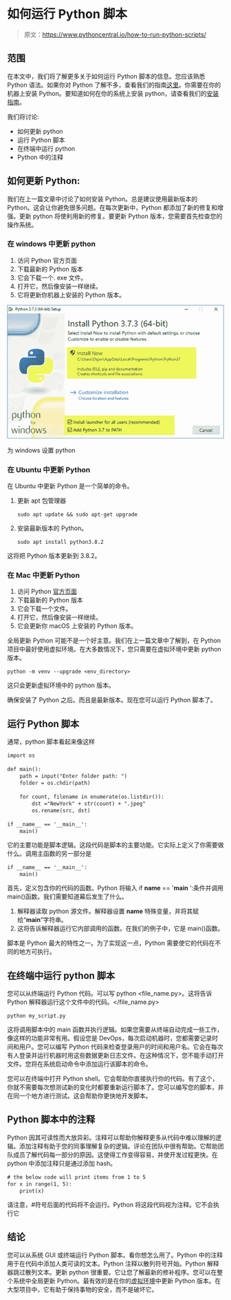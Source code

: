 # 如何运行 Python 脚本

> 原文：<https://www.pythoncentral.io/how-to-run-python-scripts/>

## 范围

在本文中，我们将了解更多关于如何运行 Python 脚本的信息。您应该熟悉 Python 语法。如果你对 Python 了解不多，查看我们的指南[这里](https://www.pythoncentral.io/what-is-python-used-for/)。你需要在你的机器上安装 Python。要知道如何在你的系统上安装 python，请查看我们的[安装指南](https://www.pythoncentral.io/?p=4685&preview=true)。

我们将讨论:

*   如何更新 python
*   运行 Python 脚本
*   在终端中运行 python
*   Python 中的注释

## 如何更新 Python:

我们在上一篇文章中讨论了如何安装 Python。总是建议使用最新版本的 Python。这会让你避免很多问题。在每次更新中，Python 都添加了新的修复和增强。更新 python 将使利用新的修复。要更新 Python 版本，您需要首先检查您的操作系统。

### 在 windows 中更新 python

1.  访问 Python 官方页面
2.  下载最新的 Python 版本
3.  它会下载一个. exe 文件。
4.  打开它，然后像安装一样继续。
5.  它将更新你机器上安装的 Python 版本。

[![update python scripts](img/f3a5b1c8a01416be4a863309b46d1237.png)](https://www.pythoncentral.io/wp-content/uploads/2020/08/python-setup.png)

为 windows 设置 python

### 在 Ubuntu 中更新 Python

在 Ubuntu 中更新 Python 是一个简单的命令。

1.  更新 apt 包管理器

    ```
    sudo apt update && sudo apt-get upgrade
    ```

2.  安装最新版本的 Python。

    ```
    sudo apt install python3.8.2
    ```

这将把 Python 版本更新到 3.8.2。

### 在 Mac 中更新 Python

1.  访问 Python [官方页面](https://www.python.org/downloads/mac-osx/)
2.  下载最新的 Python 版本
3.  它会下载一个文件。
4.  打开它，然后像安装一样继续。
5.  它会更新你 macOS 上安装的 Python 版本。

全局更新 Python 可能不是一个好主意。我们在上一篇文章中了解到，在 Python 项目中最好使用虚拟环境。在大多数情况下，您只需要在虚拟环境中更新 python 版本。

```
python -m venv --upgrade <env_directory>
```

这只会更新虚拟环境中的 python 版本。

确保安装了 Python 之后。而且是最新版本。现在您可以运行 Python 脚本了。

## 运行 Python 脚本

通常，python 脚本看起来像这样

```
import os 

def main():
    path = input("Enter folder path: ")
    folder = os.chdir(path)

	for count, filename in enumerate(os.listdir()): 
		dst ="NewYork" + str(count) + ".jpeg"
		os.rename(src, dst) 

if __name__ == '__main__':
	main()
```

它的主要功能是脚本逻辑。这段代码是脚本的主要功能。它实际上定义了你需要做什么。调用主函数的另一部分是

```
if __name__ == '__main__':
	main()
```

首先，定义包含你的代码的函数。Python 将输入 if __name__ == '__main__ ':条件并调用 main()函数。我们需要知道幕后发生了什么。

1.  解释器读取 python 源文件。解释器设置 __name__ 特殊变量，并将其赋给“__main__”字符串。
2.  这将告诉解释器运行它内部调用的函数。在我们的例子中，它是 main()函数。

脚本是 Python 最大的特性之一。为了实现这一点，Python 需要使它的代码在不同的地方可执行。

## 在终端中运行 python 脚本

您可以从终端运行 Python 代码。可以写 python <file_name.py>。这将告诉 Python 解释器运行这个文件中的代码。</file_name.py>

```
python my_script.py
```

这将调用脚本中的 main 函数并执行逻辑。如果您需要从终端自动完成一些工作，像这样的功能非常有用。假设您是 DevOps，每次启动机器时，您都需要记录时间和用户。您可以编写 Python 代码来检查登录用户的时间和用户名。它会在每次有人登录并运行机器时用这些数据更新日志文件。在这种情况下，您不能手动打开文件。您将在系统启动命令中添加运行该脚本的命令。

您可以在终端中打开 Python shell。它会帮助你直接执行你的代码。有了这个，你就不需要每次想测试新的变化时都要重新运行脚本了。您可以编写您的脚本，并在同一个地方进行测试。这会帮助你更快地开发脚本。

## Python 脚本中的注释

Python 因其可读性而大放异彩。注释可以帮助你解释更多从代码中难以理解的逻辑。添加注释有助于您的同事理解复杂的逻辑。评论在团队中很有帮助。它帮助团队成员了解代码每一部分的原因。这使得工作变得容易，并使开发过程更快。在 python 中添加注释只是通过添加 hash。

```
# the below code will print items from 1 to 5
for x in range(1, 5):
    print(x)
```

请注意，#符号后面的代码将不会运行。Python 将这段代码视为注释。它不会执行它

## 结论

您可以从系统 GUI 或终端运行 Python 脚本。看你想怎么用了。Python 中的注释用于在代码中添加人类可读的文本。Python 注释以散列符号开始。Python 解释器跳过散列文本。更新 python 很重要。它让您了解最新的修补程序。您可以在整个系统中全局更新 Python。最有效的是在你的[虚拟环境](https://docs.python.org/3/tutorial/venv.html)中更新 Python 版本。在大型项目中，它有助于保持事物的安全，而不是破坏它。